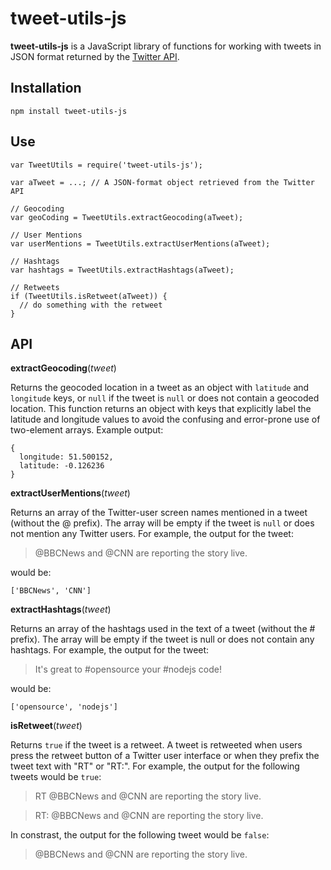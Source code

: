 # tweet-utils-js

**tweet-utils-js** is a JavaScript library of functions for working with tweets in JSON format returned by the [Twitter API](https://dev.twitter.com/rest/public).

## Installation

```
npm install tweet-utils-js
```

## Use

```
var TweetUtils = require('tweet-utils-js');

var aTweet = ...; // A JSON-format object retrieved from the Twitter API

// Geocoding
var geoCoding = TweetUtils.extractGeocoding(aTweet);

// User Mentions
var userMentions = TweetUtils.extractUserMentions(aTweet);

// Hashtags
var hashtags = TweetUtils.extractHashtags(aTweet);

// Retweets
if (TweetUtils.isRetweet(aTweet)) {
  // do something with the retweet
}
```

## API

**extractGeocoding**(*tweet*)

Returns the geocoded location in a tweet as an object with `latitude` and `longitude` keys, or `null` if the tweet is `null` or does not contain a geocoded location. This function returns an object with keys that explicitly label the latitude and longitude values to avoid the confusing and error-prone use of two-element arrays. Example output:

```
{
  longitude: 51.500152,
  latitude: -0.126236
}
```

**extractUserMentions**(*tweet*)

Returns an array of the Twitter-user screen names mentioned in a tweet (without the @ prefix). The array will be empty if the tweet is `null` or does not mention any Twitter users. For example, the output for the tweet:

> @BBCNews and @CNN are reporting the story live.

would be:

```
['BBCNews', 'CNN']
```

**extractHashtags**(*tweet*)

Returns an array of the hashtags used in the text of a tweet (without the # prefix). The array will be empty if the tweet is null or does not contain any hashtags. For example, the output for the tweet:

> It's great to #opensource your #nodejs code!

would be:

```
['opensource', 'nodejs']
```

**isRetweet**(*tweet*)

Returns `true` if the tweet is a retweet. A tweet is retweeted when users press the retweet button of a Twitter user interface or when they prefix the tweet text with "RT" or "RT:". For example, the output for the following tweets would be `true`:

> RT @BBCNews and @CNN are reporting the story live.

> RT: @BBCNews and @CNN are reporting the story live.

In constrast, the output for the following tweet would be `false`:

> @BBCNews and @CNN are reporting the story live.
